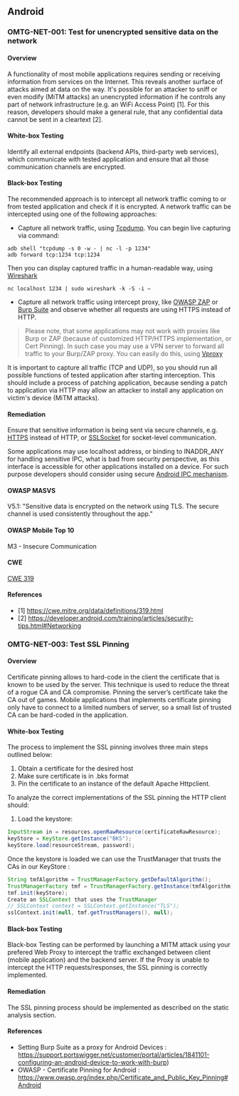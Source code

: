 ## Android

### <a name="[OMTG-NET-001]"></a>OMTG-NET-001: Test for unencrypted sensitive data on the network

#### Overview

A functionality of most mobile applications requires sending or receiving information from services on the Internet. This reveals another surface of attacks aimed at data on the way. It's possible for an attacker to sniff or even modify (MiTM attacks) an unencrypted information if he controls any part of network infrastructure (e.g. an WiFi Access Point) [1]. For this reason, developers should make a general rule, that any confidential data cannot be sent in a cleartext [2].

#### White-box Testing

Identify all external endpoints (backend APIs, third-party web services), which communicate with tested application and ensure that all those communication channels are encrypted.

#### Black-box Testing

The recommended approach is to intercept all network traffic coming to or from tested application and check if it is encrypted. A network traffic can be intercepted using one of the following approaches:

* Capture all network traffic, using [Tcpdump]. You can begin live capturing via command:
```
adb shell "tcpdump -s 0 -w - | nc -l -p 1234"
adb forward tcp:1234 tcp:1234
```

Then you can display captured traffic in a human-readable way, using [Wireshark]
```
nc localhost 1234 | sudo wireshark -k -S -i –
```

* Capture all network traffic using intercept proxy, like [OWASP ZAP] or [Burp Suite] and observe whether all requests are using HTTPS instead of HTTP.

> Please note, that some applications may not work with proxies like Burp or ZAP (because of customized HTTP/HTTPS implementation, or Cert Pinning). In such case you may use a VPN server to forward all traffic to your Burp/ZAP proxy. You can easily do this, using [Vproxy]

It is important to capture all traffic (TCP and UDP), so you should run all possible functions of tested application after starting interception. This should include a process of patching application, because sending a patch to application via HTTP may allow an attacker to install any application on victim's device (MiTM attacks).

#### Remediation

Ensure that sensitive information is being sent via secure channels, e.g. [HTTPS] instead of HTTP, or [SSLSocket] for socket-level communication.

Some applications may use localhost address, or binding to INADDR_ANY for handling sensitive IPC, what is bad from security perspective, as this interface is accessible for other applications installed on a device. For such purpose developers should consider using secure [Android IPC mechanism].

#### OWASP MASVS

V5.1: "Sensitive data is encrypted on the network using TLS. The secure channel is used consistently throughout the app."

#### OWASP Mobile Top 10

M3 - Insecure Communication

#### CWE

[CWE 319]

#### References

- [1] https://cwe.mitre.org/data/definitions/319.html
- [2] https://developer.android.com/training/articles/security-tips.html#Networking


[Tcpdump]: http://www.androidtcpdump.com/
[Wireshark]: https://www.wireshark.org/download.html
[OWASP ZAP]: https://security.secure.force.com/security/tools/webapp/zapandroidsetup
[Burp Suite]: https://support.portswigger.net/customer/portal/articles/1841101-configuring-an-android-device-to-work-with-burp
[HTTPS]: https://developer.android.com/reference/javax/net/ssl/HttpsURLConnection.html
[SSLSocket]: https://developer.android.com/reference/javax/net/ssl/SSLSocket.html
[Android IPC mechanism]: https://developer.android.com/reference/android/app/Service.html
[CWE 319]: https://cwe.mitre.org/data/definitions/319.html
[Vproxy]: https://github.com/B4rD4k/Vproxy


### <a name="OMTG-NET-003"></a>OMTG-NET-003: Test SSL Pinning

#### Overview

Certificate pinning allows to hard-code in the client the certificate that is known to be used by the server. This technique is used to reduce the threat of a rogue CA and CA compromise. Pinning the server’s certificate take the CA out of games. Mobile applications that implements certificate pinning only have to connect to a limited numbers of server, so a small list of trusted CA can be hard-coded in the application.

#### White-box Testing

The process to implement the SSL pinning involves three main steps outlined below:

1. Obtain a certificate for the desired host
1. Make sure certificate is in .bks format
1. Pin the certificate to an instance of the default Apache Httpclient.

To analyze the correct implementations of the SSL pinning the HTTP client should:

1. Load the keystore:

```java
InputStream in = resources.openRawResource(certificateRawResource);
keyStore = KeyStore.getInstance("BKS");
keyStore.load(resourceStream, password);
```

Once the keystore is loaded we can use the TrustManager that trusts the CAs in our KeyStore :

```java
String tmfAlgorithm = TrustManagerFactory.getDefaultAlgorithm();
TrustManagerFactory tmf = TrustManagerFactory.getInstance(tmfAlgorithm);
tmf.init(keyStore);
Create an SSLContext that uses the TrustManager
// SSLContext context = SSLContext.getInstance("TLS");
sslContext.init(null, tmf.getTrustManagers(), null);
```

#### Black-box Testing

Black-box Testing can be performed by launching a MITM attack using your prefered Web Proxy to intercept the traffic exchanged between client (mobile application) and the backend server. If the Proxy is unable to intercept the HTTP requests/responses, the SSL pinning is correctly implemented.

#### Remediation

The SSL pinning process should be implemented as described on the static analysis section.

#### References

- Setting Burp Suite as a proxy for Android Devices : https://support.portswigger.net/customer/portal/articles/1841101-configuring-an-android-device-to-work-with-burp)
- OWASP - Certificate Pinning for Android :  https://www.owasp.org/index.php/Certificate_and_Public_Key_Pinning#Android
